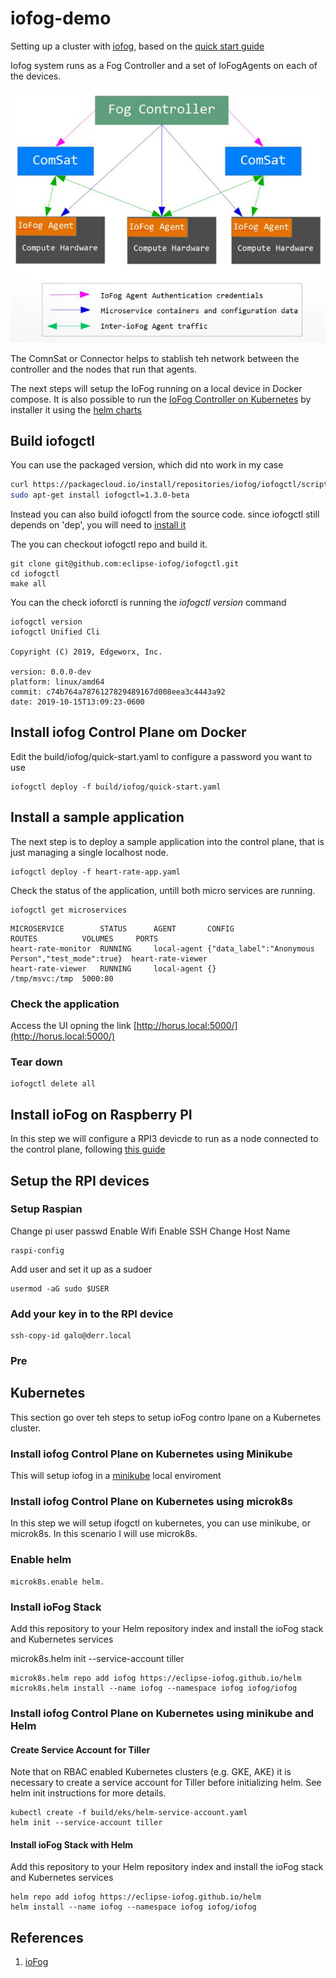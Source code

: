 # iofog-demo

Setting up a cluster with [iofog](https://iofog.org/), based on the [quick start guide](https://iofog.org/docs/1.3.0/getting-started/quick-start.html)

Iofog system runs as a Fog Controller and a set of IoFogAgents on each of the devices.

![ioFog Architecture](docs/diagramiofog.jpg)

The ComnSat or Connector helps to stablish teh network between the controller and the nodes that run that agents.

The next steps will setup the IoFog running on a local device in Docker compose. It is also possible to run the [IoFog Controller on Kubernetes](https://edgeworx.io/kubernetes) by installer it using the [helm charts](https://github.com/eclipse-iofog/helm)


## Build iofogctl

You can use the packaged version, which did nto work in my case

```bash
curl https://packagecloud.io/install/repositories/iofog/iofogctl/script.deb.sh | sudo bash
sudo apt-get install iofogctl=1.3.0-beta
```

Instead you can also build iofogctl from the source code. since iofogctl still depends on 'dep', you will need to [install it](https://golang.github.io/dep/docs/installation.html)

The you can checkout iofogctl repo and build it.

```shell
git clone git@github.com:eclipse-iofog/iofogctl.git
cd iofogctl
make all
```

You can the check ioforctl is running the _iofogctl version_ command

```
iofogctl version
iofogctl Unified Cli

Copyright (C) 2019, Edgeworx, Inc.

version: 0.0.0-dev
platform: linux/amd64
commit: c74b764a7876127829489167d008eea3c4443a92
date: 2019-10-15T13:09:23-0600
```

## Install iofog Control Plane om Docker

Edit the build/iofog/quick-start.yaml to configure a password you want to use

```shell
iofogctl deploy -f build/iofog/quick-start.yaml
```


## Install a sample application

The next step is to deploy a sample application into the control plane, that is just managing a single localhost node.


```shell
iofogctl deploy -f heart-rate-app.yaml
```


Check the status of the application, untill both micro services are running.

```shell
iofogctl get microservices
```

```
MICROSERVICE		STATUS		AGENT		CONFIG							ROUTES			VOLUMES		PORTS
heart-rate-monitor	RUNNING		local-agent	{"data_label":"Anonymous Person","test_mode":true}	heart-rate-viewer
heart-rate-viewer	RUNNING		local-agent	{}										/tmp/msvc:/tmp	5000:80
```

### Check the application

Access the UI opning the link [http://horus.local:5000/](http://horus.local:5000/)

### Tear down

```
iofogctl delete all
```

## Install ioFog on  Raspberry PI

In this step we will configure a RPI3 devicde to run as a node connected to the control plane, following [this guide](https://iofog.org/docs/1.3.0/remote-deployment/prepare-your-remote-hosts.html)

## Setup the RPI devices

### Setup Raspian

Change pi user passwd
Enable Wifi
Enable SSH
Change Host Name

```shell
raspi-config
```

Add user and set it up as a sudoer

```
usermod -aG sudo $USER
```

### Add your key in to the RPI device

```shell
ssh-copy-id galo@derr.local
```

### Pre

## Kubernetes

This section go over teh steps to setup ioFog contro lpane on a Kubernetes cluster.


### Install iofog Control Plane on Kubernetes using Minikube 

This will setup iofog in a [minikube](https://kubernetes.io/docs/tasks/tools/install-minikube/) local enviroment





### Install iofog Control Plane on Kubernetes using microk8s

In this step we will setup ifogctl on kubernetes, you can use minikube, or microk8s. In this scenario I will use microk8s.

### Enable helm

```shell
microk8s.enable helm.
```

### Install ioFog Stack

Add this repository to your Helm repository index and install the ioFog stack and Kubernetes services

microk8s.helm init --service-account tiller


```shell
microk8s.helm repo add iofog https://eclipse-iofog.github.io/helm
microk8s.helm install --name iofog --namespace iofog iofog/iofog
```

### Install iofog Control Plane on Kubernetes using minikube and Helm


#### Create Service Account for Tiller

Note that on RBAC enabled Kubernetes clusters (e.g. GKE, AKE) it is necessary to create a service account for Tiller before initializing helm. See helm init instructions for more details.

```shell
kubectl create -f build/eks/helm-service-account.yaml
helm init --service-account tiller
```

#### Install ioFog Stack with Helm

Add this repository to your Helm repository index and install the ioFog stack and Kubernetes services

```shell
helm repo add iofog https://eclipse-iofog.github.io/helm
helm install --name iofog --namespace iofog iofog/iofog
```

## References

1. [ioFog](https://iofog.org/docs/1.3.0/tutorial/get-to-know-iofog.html)